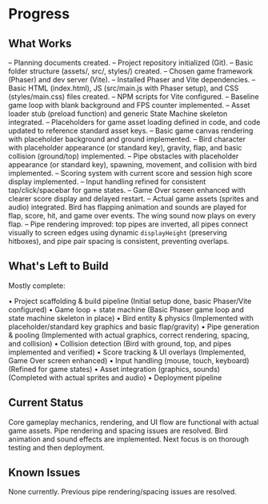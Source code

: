 # Progress

## What Works
– Planning documents created.
– Project repository initialized (Git).
– Basic folder structure (assets/, src/, styles/) created.
– Chosen game framework (Phaser) and dev server (Vite).
– Installed Phaser and Vite dependencies.
– Basic HTML (index.html), JS (src/main.js with Phaser setup), and CSS (styles/main.css) files created.
– NPM scripts for Vite configured.
– Baseline game loop with blank background and FPS counter implemented.
– Asset loader stub (preload function) and generic State Machine skeleton integrated.
– Placeholders for game asset loading defined in code, and code updated to reference standard asset keys.
– Basic game canvas rendering with placeholder background and ground implemented.
– Bird character with placeholder appearance (or standard key), gravity, flap, and basic collision (ground/top) implemented.
– Pipe obstacles with placeholder appearance (or standard key), spawning, movement, and collision with bird implemented.
– Scoring system with current score and session high score display implemented.
– Input handling refined for consistent tap/click/spacebar for game states.
– Game Over screen enhanced with clearer score display and delayed restart.
– Actual game assets (sprites and audio) integrated. Bird has flapping animation and sounds are played for flap, score, hit, and game over events. The wing sound now plays on every flap.
– Pipe rendering improved: top pipes are inverted, all pipes connect visually to screen edges using dynamic `displayHeight` (preserving hitboxes), and pipe pair spacing is consistent, preventing overlaps.

## What's Left to Build
Mostly complete:

• Project scaffolding & build pipeline (Initial setup done, basic Phaser/Vite configured)
• Game loop + state machine (Basic Phaser game loop and state machine skeleton in place)
• Bird entity & physics (Implemented with placeholder/standard key graphics and basic flap/gravity)
• Pipe generation & pooling (Implemented with actual graphics, correct rendering, spacing, and collision)
• Collision detection (Bird with ground, top, and pipes implemented and verified)
• Score tracking & UI overlays (Implemented, Game Over screen enhanced)
• Input handling (mouse, touch, keyboard) (Refined for game states)
• Asset integration (graphics, sounds) (Completed with actual sprites and audio)
• Deployment pipeline

## Current Status
Core gameplay mechanics, rendering, and UI flow are functional with actual game assets. Pipe rendering and spacing issues are resolved. Bird animation and sound effects are implemented. Next focus is on thorough testing and then deployment.

## Known Issues
None currently. Previous pipe rendering/spacing issues are resolved. 